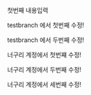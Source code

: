 첫번째 내용입력

testbranch 에서 첫번째 수정!

testbranch 에서 두번째 수정!

너구리 계정에서 첫번쨰 수정!

너구리 계정에서 두번째 수정!

너구리 계정에서 세번째 수정!
